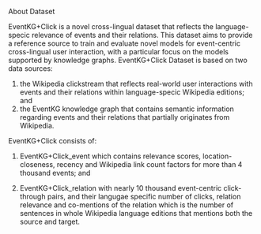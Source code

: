 About Dataset



EventKG+Click is a novel cross-lingual dataset that reflects the language-specic relevance of events and their relations. This dataset aims to provide a reference source to train and evaluate novel models for event-centric cross-lingual user interaction, with a particular focus on the models supported by knowledge graphs. EventKG+Click Dataset is based on two data sources:


1) the Wikipedia clickstream that reflects real-world user interactions with events and their relations within language-specic Wikipedia editions; and
2) the EventKG knowledge graph that contains semantic information regarding events
and their relations that partially originates from Wikipedia.


EventKG+Click consists of: 


1. EventKG+Click_event which contains relevance scores, location-closeness, recency and Wikipedia link count factors for more than 4 thousand events; and

2. EventKG+Click_relation with nearly 10 thousand event-centric click-through pairs, and their langugae specific number of clicks, relation relevance and co-mentions of the relation which is the number of sentences in whole Wikipedia language editions that mentions both the source and target.
